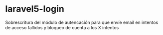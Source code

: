 # laravel5-login
Sobrescritura del módulo de autencación para que envíe email en intentos de acceso fallidos y bloqueo de cuenta a los X intentos

